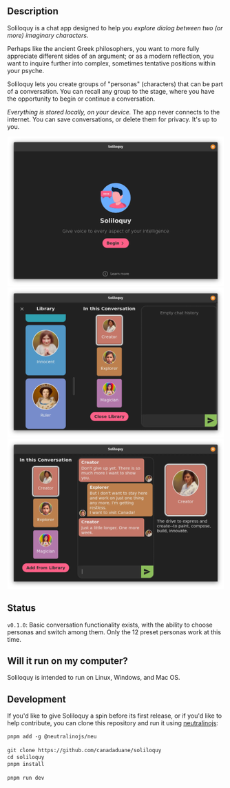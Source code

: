 ## Description

Soliloquy is a chat app designed to help you <em>
explore dialog between two (or more) imaginary characters.
</em>

Perhaps like the ancient Greek philosophers, you want to more fully
appreciate different sides of an argument; or as a modern reflection,
you want to inquire further into complex, sometimes tentative
positions within your psyche.

Soliloquy lets you create groups of "personas" (characters) that can
be part of a conversation. You can recall any group to the stage,
where you have the opportunity to begin or continue a conversation.

<em>Everything is stored locally, on your device.</em> The app never connects
to the internet. You can save conversations, or delete them for privacy.
It's up to you.

<img src="docs/screenshot1.webp">
<img src="docs/screenshot2.webp">
<img src="docs/screenshot3.webp">

## Status

`v0.1.0`: Basic conversation functionality exists, with the ability to choose
personas and switch among them. Only the 12 preset personas work at this time.

## Will it run on my computer?

Soliloquy is intended to run on Linux, Windows, and Mac OS.

## Development

If you'd like to give Soliloquy a spin before its first release, or if
you'd like to help contribute, you can clone this repository and run it using
[neutralinojs](https://neutralino.js.org/):

```
pnpm add -g @neutralinojs/neu

git clone https://github.com/canadaduane/soliloquy
cd soliloquy
pnpm install

pnpm run dev
```
